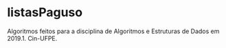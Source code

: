 # listasPaguso

Algoritmos feitos para a disciplina de Algoritmos e Estruturas de Dados em 2019.1. Cin-UFPE.
